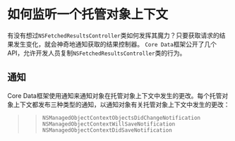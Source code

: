 # 如何监听一个托管对象上下文
   有没有想过`NSFetchedResultsController`类如何发挥其魔力？只要获取请求的结果发生变化，就会神奇地通知获取的结果控制器。 `Core Data`框架公开了几个API，允许开发人员复制`NSFetchedResultsController`类的行为。

## 通知
Core Data框架使用通知来通知对象在托管对象上下文中发生的更改。每个托管对象上下文都发布三种类型的通知，以通知对象有关托管对象上下文中发生的更改：

>> `NSManagedObjectContextObjectsDidChangeNotification`
>> `NSManagedObjectContextWillSaveNotification`
>> `NSManagedObjectContextDidSaveNotification`
